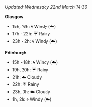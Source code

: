 *Updated: Wednesday 22nd March 14:30*

**Glasgow**

* 15h, 16h: :cyclone: Windy (:cloud:)
* 17h - 22h: :umbrella: Rainy
* 23h - 2h: :cyclone: Windy (:cloud:)

**Edinburgh**

* 15h - 18h: :cyclone: Windy (:cloud:)
* 19h, 20h: :umbrella: Rainy
* 21h: :cloud: Cloudy
* 22h: :umbrella: Rainy
* 23h, 0h: :cloud: Cloudy
* 1h, 2h: :cyclone: Windy (:cloud:)

